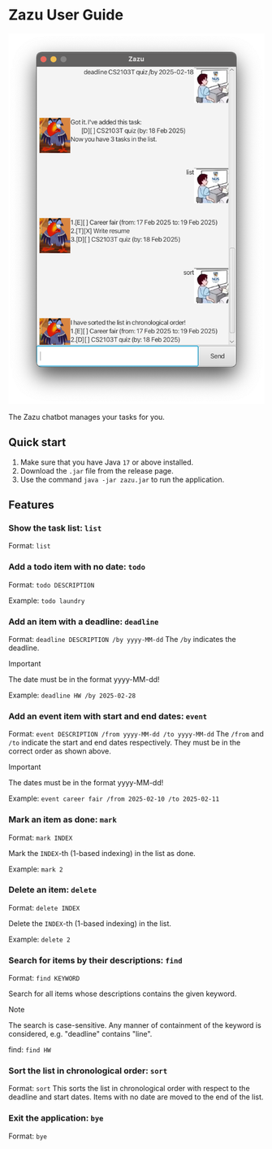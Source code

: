 # Zazu User Guide

<img src="Ui.png" alt="drawing" width="512"/>

The Zazu chatbot manages your tasks for you. 

## Quick start

1. Make sure that you have Java `17` or above installed. 
2. Download the `.jar` file from the release page.
3. Use the command `java -jar zazu.jar` to run the application. 

## Features

### Show the task list: `list`
Format: `list`

### Add a todo item with no date: `todo`
Format: `todo DESCRIPTION`

Example: `todo laundry`

### Add an item with a deadline: `deadline`
Format: `deadline DESCRIPTION /by yyyy-MM-dd`
The `/by` indicates the deadline. 
> [!IMPORTANT]
> The date must be in the format yyyy-MM-dd!

Example: `deadline HW /by 2025-02-28`

### Add an event item with start and end dates: `event`
Format: `event DESCRIPTION /from yyyy-MM-dd /to yyyy-MM-dd`
The `/from` and `/to` indicate the start and end dates respectively. They must be in the correct order as shown above. 
> [!IMPORTANT]
> The dates must be in the format yyyy-MM-dd!

Example: `event career fair /from 2025-02-10 /to 2025-02-11`
### Mark an item as done: `mark`
Format: `mark INDEX`

Mark the `INDEX`-th (1-based indexing) in the list as done.

Example: `mark 2`

### Delete an item: `delete`
Format: `delete INDEX`

Delete the `INDEX`-th (1-based indexing) in the list.

Example: `delete 2`

### Search for items by their descriptions: `find`
Format: `find KEYWORD`

Search for all items whose descriptions contains the given keyword. 
> [!NOTE]
> The search is case-sensitive. 
> Any manner of containment of the keyword is considered, e.g. "deadline" contains "line". 

find: `find HW`

### Sort the list in chronological order: `sort`
Format: `sort`
This sorts the list in chronological order with respect to the deadline and start dates. Items with no date are moved to the end of the list. 

### Exit the application: `bye`
Format: `bye`